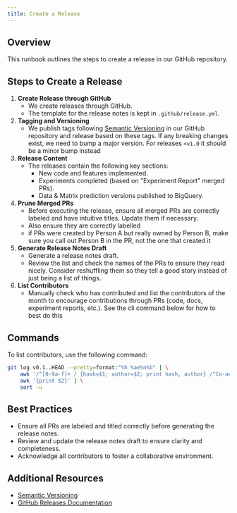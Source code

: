 ```yaml
---
title: Create a Release
---
```


## Overview

This runbook outlines the steps to create a release in our GitHub repository.

## Steps to Create a Release

1. **Create Release through GitHub**
    - We create releases through GitHub.
    - The template for the release notes is kept in `.github/release.yml`.
2. **Tagging and Versioning**
    - We publish tags following [Semantic Versioning](https://semver.org/) in our GitHub repository and release based on these tags. If any breaking changes exist, we need to bump a major version. For releases `<v1.0` it should be a minor bump instead
4. **Release Content**
    - The releases contain the following key sections:
      - New code and features implemented.
      - Experiments completed (based on "Experiment Report" merged PRs).
      - Data & Matrix prediction versions published to BigQuery.
5. **Prune Merged PRs**
    - Before executing the release, ensure all merged PRs are correctly labeled and have intuitive titles. Update them if necessary. 
    - Also ensure they are correctly labelled
    - if PRs were created by Person A but really owned by Person B, make sure you call out Person B in the PR, not the one that created it
6. **Generate Release Notes Draft**
    - Generate a release notes draft.
    - Review the list and check the names of the PRs to ensure they read nicely. Consider reshuffling them so they tell a good story instead of just being a list of things.
7. **List Contributors**
    - Manually check who has contributed and list the contributors of the month to encourage contributions through PRs (code, docs, experiment reports, etc.). See the cli command below for how to best do this

## Commands

To list contributors, use the following command:

```bash
git log v0.1..HEAD --pretty=format:"%h %ae%n%b" | \
    awk '/^[0-9a-f]+ / {hash=$1; author=$2; print hash, author} /^Co-authored-by:/ {if (match($0, /<[^>]+>/)) print hash, substr($0, RSTART+1, RLENGTH-2)}' | \
    awk '{print $2}' | \
    sort -u
```


## Best Practices

- Ensure all PRs are labeled and titled correctly before generating the release notes.
- Review and update the release notes draft to ensure clarity and completeness.
- Acknowledge all contributors to foster a collaborative environment.

## Additional Resources

- [Semantic Versioning](https://semver.org/)
- [GitHub Releases Documentation](https://docs.github.com/en/repositories/releasing-projects-on-github/about-releases)
